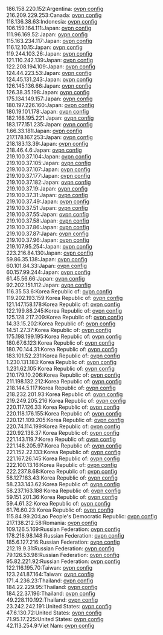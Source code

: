 186.158.220.152:Argentina: [ovpn config](vpn/186_158_220_152.ovpn)  
216.209.229.253:Canada: [ovpn config](vpn/216_209_229_253.ovpn)  
118.136.38.63:Indonesia: [ovpn config](vpn/118_136_38_63.ovpn)  
106.159.164.111:Japan: [ovpn config](vpn/106_159_164_111.ovpn)  
111.96.169.52:Japan: [ovpn config](vpn/111_96_169_52.ovpn)  
115.163.234.117:Japan: [ovpn config](vpn/115_163_234_117.ovpn)  
116.12.10.15:Japan: [ovpn config](vpn/116_12_10_15.ovpn)  
119.244.103.26:Japan: [ovpn config](vpn/119_244_103_26.ovpn)  
121.110.242.139:Japan: [ovpn config](vpn/121_110_242_139.ovpn)  
122.208.194.109:Japan: [ovpn config](vpn/122_208_194_109.ovpn)  
124.44.223.53:Japan: [ovpn config](vpn/124_44_223_53.ovpn)  
124.45.131.243:Japan: [ovpn config](vpn/124_45_131_243.ovpn)  
126.145.136.66:Japan: [ovpn config](vpn/126_145_136_66.ovpn)  
126.38.35.198:Japan: [ovpn config](vpn/126_38_35_198.ovpn)  
175.134.149.157:Japan: [ovpn config](vpn/175_134_149_157.ovpn)  
180.197.226.160:Japan: [ovpn config](vpn/180_197_226_160.ovpn)  
180.19.101.178:Japan: [ovpn config](vpn/180_19_101_178.ovpn)  
182.168.195.221:Japan: [ovpn config](vpn/182_168_195_221.ovpn)  
183.177.151.235:Japan: [ovpn config](vpn/183_177_151_235.ovpn)  
1.66.33.181:Japan: [ovpn config](vpn/1_66_33_181.ovpn)  
217.178.167.253:Japan: [ovpn config](vpn/217_178_167_253.ovpn)  
218.183.13.39:Japan: [ovpn config](vpn/218_183_13_39.ovpn)  
218.46.4.6:Japan: [ovpn config](vpn/218_46_4_6.ovpn)  
219.100.37.104:Japan: [ovpn config](vpn/219_100_37_104.ovpn)  
219.100.37.105:Japan: [ovpn config](vpn/219_100_37_105.ovpn)  
219.100.37.107:Japan: [ovpn config](vpn/219_100_37_107.ovpn)  
219.100.37.177:Japan: [ovpn config](vpn/219_100_37_177.ovpn)  
219.100.37.182:Japan: [ovpn config](vpn/219_100_37_182.ovpn)  
219.100.37.19:Japan: [ovpn config](vpn/219_100_37_19.ovpn)  
219.100.37.31:Japan: [ovpn config](vpn/219_100_37_31.ovpn)  
219.100.37.49:Japan: [ovpn config](vpn/219_100_37_49.ovpn)  
219.100.37.51:Japan: [ovpn config](vpn/219_100_37_51.ovpn)  
219.100.37.55:Japan: [ovpn config](vpn/219_100_37_55.ovpn)  
219.100.37.58:Japan: [ovpn config](vpn/219_100_37_58.ovpn)  
219.100.37.86:Japan: [ovpn config](vpn/219_100_37_86.ovpn)  
219.100.37.87:Japan: [ovpn config](vpn/219_100_37_87.ovpn)  
219.100.37.96:Japan: [ovpn config](vpn/219_100_37_96.ovpn)  
219.107.95.254:Japan: [ovpn config](vpn/219_107_95_254.ovpn)  
223.216.84.130:Japan: [ovpn config](vpn/223_216_84_130.ovpn)  
59.86.35.138:Japan: [ovpn config](vpn/59_86_35_138.ovpn)  
60.101.84.33:Japan: [ovpn config](vpn/60_101_84_33.ovpn)  
60.157.99.244:Japan: [ovpn config](vpn/60_157_99_244.ovpn)  
61.45.56.66:Japan: [ovpn config](vpn/61_45_56_66.ovpn)  
92.202.151.112:Japan: [ovpn config](vpn/92_202_151_112.ovpn)  
116.35.53.6:Korea Republic of: [ovpn config](vpn/116_35_53_6.ovpn)  
119.202.193.159:Korea Republic of: [ovpn config](vpn/119_202_193_159.ovpn)  
121.147.158.178:Korea Republic of: [ovpn config](vpn/121_147_158_178.ovpn)  
122.199.88.245:Korea Republic of: [ovpn config](vpn/122_199_88_245.ovpn)  
125.128.217.209:Korea Republic of: [ovpn config](vpn/125_128_217_209.ovpn)  
14.33.15.202:Korea Republic of: [ovpn config](vpn/14_33_15_202.ovpn)  
14.51.27.37:Korea Republic of: [ovpn config](vpn/14_51_27_37.ovpn)  
175.198.199.195:Korea Republic of: [ovpn config](vpn/175_198_199_195.ovpn)  
180.67.6.123:Korea Republic of: [ovpn config](vpn/180_67_6_123.ovpn)  
180.70.144.31:Korea Republic of: [ovpn config](vpn/180_70_144_31.ovpn)  
183.101.52.231:Korea Republic of: [ovpn config](vpn/183_101_52_231.ovpn)  
1.230.131.183:Korea Republic of: [ovpn config](vpn/1_230_131_183.ovpn)  
1.231.62.105:Korea Republic of: [ovpn config](vpn/1_231_62_105.ovpn)  
210.179.10.206:Korea Republic of: [ovpn config](vpn/210_179_10_206.ovpn)  
211.198.132.212:Korea Republic of: [ovpn config](vpn/211_198_132_212.ovpn)  
218.144.5.117:Korea Republic of: [ovpn config](vpn/218_144_5_117.ovpn)  
218.232.201.93:Korea Republic of: [ovpn config](vpn/218_232_201_93.ovpn)  
219.249.205.216:Korea Republic of: [ovpn config](vpn/219_249_205_216.ovpn)  
220.117.126.33:Korea Republic of: [ovpn config](vpn/220_117_126_33.ovpn)  
220.118.176.155:Korea Republic of: [ovpn config](vpn/220_118_176_155.ovpn)  
220.121.109.205:Korea Republic of: [ovpn config](vpn/220_121_109_205.ovpn)  
220.74.114.199:Korea Republic of: [ovpn config](vpn/220_74_114_199.ovpn)  
220.92.138.37:Korea Republic of: [ovpn config](vpn/220_92_138_37.ovpn)  
221.143.119.7:Korea Republic of: [ovpn config](vpn/221_143_119_7.ovpn)  
221.148.205.97:Korea Republic of: [ovpn config](vpn/221_148_205_97.ovpn)  
221.152.22.133:Korea Republic of: [ovpn config](vpn/221_152_22_133.ovpn)  
221.167.26.145:Korea Republic of: [ovpn config](vpn/221_167_26_145.ovpn)  
222.100.13.16:Korea Republic of: [ovpn config](vpn/222_100_13_16.ovpn)  
222.237.8.68:Korea Republic of: [ovpn config](vpn/222_237_8_68.ovpn)  
58.127.183.43:Korea Republic of: [ovpn config](vpn/58_127_183_43.ovpn)  
58.233.143.62:Korea Republic of: [ovpn config](vpn/58_233_143_62.ovpn)  
58.237.163.188:Korea Republic of: [ovpn config](vpn/58_237_163_188.ovpn)  
59.151.201.36:Korea Republic of: [ovpn config](vpn/59_151_201_36.ovpn)  
59.4.61.32:Korea Republic of: [ovpn config](vpn/59_4_61_32.ovpn)  
61.76.60.23:Korea Republic of: [ovpn config](vpn/61_76_60_23.ovpn)  
115.84.99.20:Lao People's Democratic Republic: [ovpn config](vpn/115_84_99_20.ovpn)  
217.138.212.58:Romania: [ovpn config](vpn/217_138_212_58.ovpn)  
109.126.5.169:Russian Federation: [ovpn config](vpn/109_126_5_169.ovpn)  
178.218.98.148:Russian Federation: [ovpn config](vpn/178_218_98_148.ovpn)  
185.6.127.216:Russian Federation: [ovpn config](vpn/185_6_127_216.ovpn)  
212.19.9.31:Russian Federation: [ovpn config](vpn/212_19_9_31.ovpn)  
79.126.53.98:Russian Federation: [ovpn config](vpn/79_126_53_98.ovpn)  
95.82.221.92:Russian Federation: [ovpn config](vpn/95_82_221_92.ovpn)  
122.116.195.70:Taiwan: [ovpn config](vpn/122_116_195_70.ovpn)  
123.241.87.164:Taiwan: [ovpn config](vpn/123_241_87_164.ovpn)  
171.4.236.23:Thailand: [ovpn config](vpn/171_4_236_23.ovpn)  
184.22.229.95:Thailand: [ovpn config](vpn/184_22_229_95.ovpn)  
184.22.37.196:Thailand: [ovpn config](vpn/184_22_37_196.ovpn)  
49.228.110.192:Thailand: [ovpn config](vpn/49_228_110_192.ovpn)  
23.242.242.191:United States: [ovpn config](vpn/23_242_242_191.ovpn)  
47.6.130.72:United States: [ovpn config](vpn/47_6_130_72.ovpn)  
71.95.17.225:United States: [ovpn config](vpn/71_95_17_225.ovpn)  
42.113.254.9:Viet Nam: [ovpn config](vpn/42_113_254_9.ovpn)  
